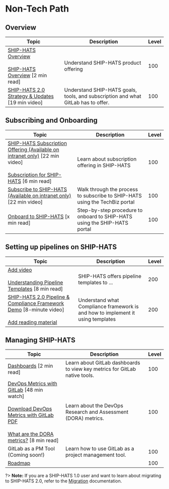 # Non-Tech Path

## Overview

|Topic|Description|Level|
|---|---|---|
[SHIP-HATS Overview]()<br><br>[SHIP-HATS Overview](https://docs.developer.tech.gov.sg/docs/ship-hats-getting-started/ship-hats-overview) [2 min read]|Understand SHIP-HATS product offering|100
[SHIP-HATS 2.0 Strategy & Updates]() [19 min video]|Understand SHIP-HATS goals, tools, and subscription and what GitLab has to offer.|100


## Subscribing and Onboarding
|Topic|Description|Level|
|---|---|---|
[SHIP-HATS Subscription Offering (Available on intranet only)]() [22 min video]<br><br>[Subscription for SHIP-HATS]() [6 min read]|Learn about subscription offering in SHIP-HATS|100
[Subscribe to SHIP-HATS (Available on intranet only)]() [22 min video]|Walk through the process to subscribe to SHIP-HATS using the TechBiz portal|100
[Onboard to SHIP-HATS]() [x min read]|Step-by-step procedure to onboard to SHIP-HATS using the SHIP-HATS portal|100


## Setting up pipelines on SHIP-HATS

|Topic|Description|Level|
|---|---|---|
[Add video]() <br><br>[Understanding Pipeline Templates](pipeline-templates)  [8 min read]|SHIP-HATS offers pipeline templates to ...|200
[SHIP-HATS 2.0 Pipeline & Compliance Framework Demo](https://youtu.be/HPrgV_zUdww) [8-minute video]<br><br>[Add reading material]()|Understand what Compliance framework is and how to implement it using templates|200


## Managing SHIP-HATS

|Topic|Description|Level|
|---|---|---|
[Dashboards](https://docs.developer.tech.gov.sg/docs/ship-hats-getting-started/dashboards) [2 min read]|Learn about GitLab dashboards to view key metrics for GitLab native tools.|100
[DevOps Metrics with GitLab]()  [48 min watch]<br><br> [Download DevOps Metrics with GitLab PDF]()<br><br>[What are the DORA metrics?]() [8 min read]|Learn about the DevOps Research and Assessment (DORA) metrics.|100
GitLab as a PM Tool (Coming soon!)|Learn how to use GitLab as a project management tool.|100
[Roadmap](https://docs.developer.tech.gov.sg/docs/ship-hats-getting-started/roadmap)||100 

?> **Note:** If you are a SHIP-HATS 1.0 user and want to learn about migrating to SHIP-HATS 2.0, refer to the [Migration](https://docs.developer.tech.gov.sg/docs/ship-hats-migration/) documentation.

